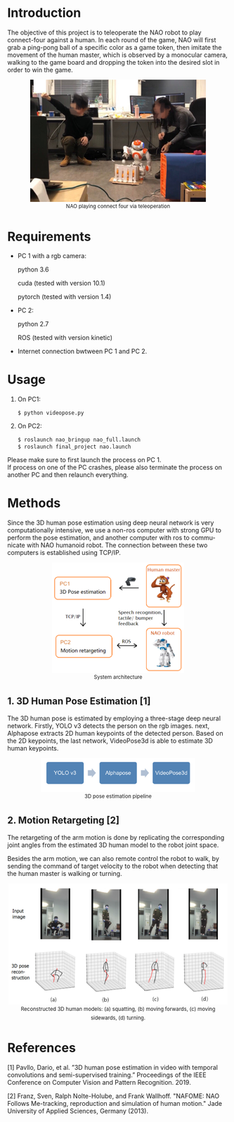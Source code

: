 # Introduction
The objective of this project is to teleoperate the NAO robot to play connect-four against a human. In each round of the game, NAO will first grab a ping-pong ball of a specific color as a game token, then imitate the movement of the human master, which is observed by a monocular camera, walking to
the game board and dropping the token into the desired slot in order to win the game.

<p align="center">
    <img src="pics/intro2.png", width="400">
    <br>
    <sup>NAO playing connect four via teleoperation</sup>
</p>

# Requirements

- PC 1 with a rgb camera:

  python 3.6

  cuda (tested with version 10.1)

  pytorch (tested with version 1.4)

- PC 2:

  python 2.7

  ROS (tested with version kinetic)

- Internet connection bwtween PC 1 and PC 2.



# Usage

1. On PC1:

   ```
   $ python videopose.py
   ```

2. On PC2:

   ```
   $ roslaunch nao_bringup nao_full.launch
   $ roslaunch final_project nao.launch
   ```




 Please make sure to first launch the process on PC 1.  
 If process on one of the PC crashes, please also terminate the process on another PC and then relaunch everything.

# Methods

Since the 3D human pose estimation using deep neural network is very computationally intensive, we use a non-ros computer with strong GPU to perform the pose estimation, and another computer with ros to commu-
nicate with NAO humanoid robot. The connection between these two computers is established using TCP/IP.

<p align="center">
    <img src="pics/sysstructure.png", width="300">
    <br>
    <sup>System architecture</sup>
</p>

## 1. 3D Human Pose Estimation [1]
The 3D human pose is estimated by employing a three-stage deep neural network. Firstly, YOLO v3 detects the person on the rgb images. next, Alphapose extracts 2D human keypoints of the detected person. Based on the 2D keypoints, the last network, VideoPose3d is able to estimate 3D human keypoints. 
<p align="center">
    <img src="pics/pipeline.png", width="350">
    <br>
    <sup>3D pose estimation pipeline</sup>
</p>

## 2. Motion Retargeting [2]

The retargeting of the arm motion
is done by replicating the corresponding joint angles
from the estimated 3D human model to the
robot joint space.   

Besides the arm motion, we can also remote control the robot to walk, by sending the command of target velocity
to the robot when detecting that the human master is walking
or turning. 

<p align="center">
    <img src="pics/bodyreconstruction.png", width="500">
    <br>
    <sup>Reconstructed 3D human models: 
     (a) squatting, (b) moving forwards, (c) moving sidewards, (d) turning. </sup>
</p>

# References
[1] Pavllo, Dario, et al. ”3D human pose estimation in video with temporal
convolutions and semi-supervised training.” Proceedings of the IEEE
Conference on Computer Vision and Pattern Recognition. 2019.  

[2] Franz, Sven, Ralph Nolte-Holube, and Frank Wallhoff. "NAFOME: NAO Follows Me-tracking, reproduction and simulation of human motion." Jade University of Applied Sciences, Germany (2013).